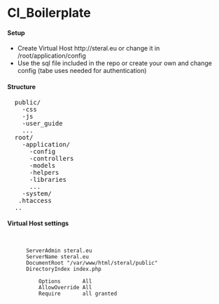 # CI_Boilerplate
<h4>Setup</h4>
<ul>
  <li>Create Virtual Host http://steral.eu or change it in /root/application/config</li>
  <li>Use the sql file included in the repo or create your own and change config (tabe uses needed for authentication)</li>
</ul>

<h4>Structure</h4>
<pre>
  public/
    -css
    -js
    -user_guide
    ...
  root/ 
    -application/
      -config
      -controllers
      -models
      -helpers
      -libraries
      ...
    -system/
   .htaccess
  ..
</pre>
<h4>Virtual Host settings</h4>
<code>
  <VirtualHost *:80>
      ServerAdmin steral.eu
      ServerName steral.eu
      DocumentRoot "/var/www/html/steral/public"
      DirectoryIndex index.php
      <Directory "/var/www/html/steral.eu/public">
          Options       All
          AllowOverride All
          Require       all granted
      </Directory>
  </VirtualHost>
</code>